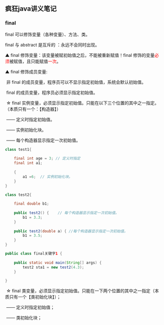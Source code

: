 ## 疯狂java讲义笔记

### final

 final 可以修饰变量（各种变量）、方法、类。

 final 与 abstract 是互斥的 ：永远不会同时出现。

▲ final 修饰变量：该变量被赋初始值之后，不能被重新赋值！final 修饰的变量<font color= red>必须</font>被赋值，且只能赋值<font color=red>一次</font>。

▲ final 修饰成员变量:

​	非 final 的成员变量，程序员可以不显示指定初始值，系统会默认初始值。

​	final 的成员变量，程序员必须显示指定初始值。

​	☆ final 实例变量，必须显示指定初始值。只能在以下三个位置的其中之一指定。（本质只有一个：【构造器】）

​		—— 定义时指定初始值。

​		—— 实例初始化块。

​		—— 每个构造器显示指定一次初始值。

~~~java
class test1{
	
	final int age = 3; // 定义时指定
	final int a1;
	
	{
		a1 =6;	// 实例初始化块。
	}
}

class test2{
	
	final double b1;
		
	public test2() {	// 每个构造器显示指定一次初始值。
		b1 = 3.3;
	}
	
	public test2(double a) { //每个构造器显示指定一次初始值。
		b1 = 3.5;
	}
}

public class final关键字1 {
	
	public static void main(String[] args) {		
		test2 sta1 = new test2(4.3);
	}
	
}
~~~

​	☆ final 类变量，必须显示指定初始值。只能在一下两个位置的其中之一指定（本质只有一个【类初始化块】）；

​		—— 定义时指定初始值；

​		—— 类初始化块；

